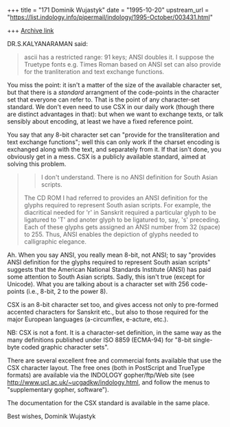 +++
title = "171 Dominik Wujastyk"
date = "1995-10-20"
upstream_url = "https://list.indology.info/pipermail/indology/1995-October/003431.html"

+++
[Archive link](https://list.indology.info/pipermail/indology/1995-October/003431.html)

DR.S.KALYANARAMAN said:
> ascii has a restricted range: 91 keys; ANSI doubles it. I suppose the 
> Truetype fonts e.g. Times Roman based on ANSI set can also provide
> for the tranliteration and text exchange functions.

You miss the point:  it isn't a matter of the size of the available
character set, but that there is a *standard* arrangment of the
code-points in the character set that everyone can refer to.  That is
the point of any character-set standard.  We don't even need to use CSX
in our daily work (though there are distinct advantages in that): but
when we want to exchange texts, or talk sensibly about encoding, at
least we have a fixed reference point.

You say that any 8-bit character set can "provide for the
transliteration and text exchange functions"; well this can only work if
the charset encoding is exchanged along with the text, and separately
from it.  If that isn't done, you obviously get in a mess.  CSX is a
publicly available standard, aimed at solving this problem.

> > I don't understand.  There is no ANSI definition for South Asian scripts.
> 
> The CD ROM I had referred to provides an ANSI definition for the glyphs
> required to represent South asian scripts. For example, the diacritical
> needed for 'r' in Sanskrit required a particular glyph to be ligatured to 
> 'T' and anoter glyph to be ligatured to, say, 's' preceding. Each of these
> glyphs gets assigned an ANSI number from 32 (space) to 255. Thus, ANSI
> enables the depiction of glyphs needed to calligraphic elegance.

Ah.  When you say ANSI, you really mean 8-bit, not ANSI; to say
"provides ANSI definition for the glyphs required to represent South
asian scripts" suggests that the American National Standards Institute
(ANSI) has paid some attention to South Asian scripts.  Sadly, this
isn't true (except for Unicode).  What you are talking about is a
character set with 256 code-points (i.e., 8-bit, 2 to the power 8).

CSX is an 8-bit character set too, and gives access not only to
pre-formed accented characters for Sanskrit etc., but also to those
required for the major European languages (a-circumflex, e-acture,
etc.).

NB: CSX is not a font.  It is a character-set definition, in the same
way as the many definitions published under ISO 8859 (ECMA-94) for
"8-bit single-byte coded graphic character sets".

There are several excellent free and commercial fonts available that use
the CSX character layout.  The free ones (both in PostScript and
TrueType formats) are available via the INDOLOGY gopher/ftp/Web site
(see http://www.ucl.ac.uk/~ucgadkw/indology.html, and follow the menus
to "supplementary gopher, software").

The documentation for the CSX standard is available in the same place.

Best wishes,
Dominik Wujastyk







